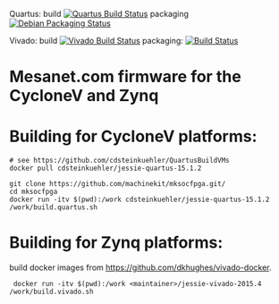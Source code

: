 Quartus: build [![Quartus Build Status](https://jenkins.machinekit.io/buildStatus/icon?job=mksocfpga-quartus)](https://jenkins.machinekit.io/buildStatus/icon?job=mksocfpga-quartus)
packaging [![Debian Packaging Status](https://jenkins.machinekit.io/buildStatus/icon?job=mksocfpga-packaging-quartus)](https://jenkins.machinekit.io/buildStatus/icon?job=mksocfpga-packaging-quartus)

Vivado: build [![Vivado Build Status](https://jenkins.machinekit.io/buildStatus/icon?job=mksocfpga-vivado)](https://jenkins.machinekit.io/job/mksocfpga-vivado)
packaging: [![Build Status](https://jenkins.machinekit.io/buildStatus/icon?job=mksocfpga-packaging-vivado)](https://jenkins.machinekit.io/job/mksocfpga-packaging-vivado)

# Mesanet.com firmware for the CycloneV and Zynq


# Building for CycloneV platforms:

````
# see https://github.com/cdsteinkuehler/QuartusBuildVMs
docker pull cdsteinkuehler/jessie-quartus-15.1.2

git clone https://github.com/machinekit/mksocfpga.git/
cd mksocfpga
docker run -itv $(pwd):/work cdsteinkuehler/jessie-quartus-15.1.2 /work/build.quartus.sh
````

# Building for Zynq platforms:

build docker images from https://github.com/dkhughes/vivado-docker.

````
 docker run -itv $(pwd):/work <maintainer>/jessie-vivado-2015.4 /work/build.vivado.sh
````

